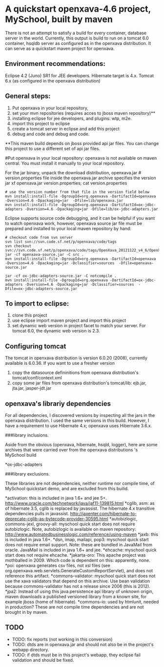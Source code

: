 A quickstart openxava-4.6 project, MySchool, built by maven
===========================================================

There is not an attempt to satisfy a build for every container, database server in the world.  Currently,
this output is build to run on a tomcat 6.0 container, hsqldb server as configured as in the
openxava distribution.  It can serve as a quickstart maven project for openxava.

Environment recommendations:
---------------------------
Eclipse 4.2 (Juno) SR1 for JEE developers.
Hibernate target is 4.x.
Tomcat 6.x (as configured in the openxava distribution)

General steps:
--------------

1. Put openxava in your local repository,
2. set your mvn repositories (requires acces to jboss maven repository)**
3. installing eclipse for jee developers, and plugins: wtp, m2e.
4. import this project to eclipse
5. create a tomcat server in eclipse and add this project
6. debug and code and debug and code.

**This maven build depends on jboss provided api jar files.  You can change
this project to use a different set of api jar files.


#Put openxava in your local repository:
openxava is not available on maven central.  You must install it manually to your local repository.

For the jar binary, unpack the download distribution,
openxava.jar
    # version.properties file inside the openxava.jar archive specifies the version
    jar xf openxava.jar version.properties; cat version.properties
  
    # use the version number from that file in the version field below
    mvn install:install-file -DgroupId=org.openxava -DartifactId=openxava -Dversion=4.6 -Dpackaging=jar  -Dfile=lib/openxava.jar
    mvn install:install-file -DgroupId=org.openxava -DartifactId=ox-jdbc-adapters -Dversion=4.6 -Dpackaging=jar -Dfile=lib/ox-jdbc-adapters.jar
  
Eclipse supports source code debugging, and it can be helpful if you want to watch openxava work, however,
openxava source jar file must be prepared and installed to your local maven repository by hand:

    # checkout code from svn server
    svn list svn://svn.code.sf.net/p/openxava/code/tags
    svn checkout svn://svn.code.sf.net/p/openxava/code/tags/OpenXava_20121122_v4_6/OpenXava/src
    jar -cf openxava-source.jar -C src .
    mvn install:install-file -DgroupId=org.openxava -DartifactId=openxava -Dversion=4.6 -Dpackaging=jar -Dclassifier=sources  -Dfile=openxava-source.jar

    jar -cf ox-jdbc-adapters-source.jar -C notcompile .
    mvn install:install-file -DgroupId=org.openxava -DartifactId=ox-jdbc-adapters -Dversion=4.6 -Dpackaging=jar -Dclassifier=sources  -Dfile=ox-jdbc-adapters-source.jar
  


To import to eclipse:
---------------------
1. clone this project
2. use eclipse import maven project and import this project
3. set dynamic web version in project facet to match your server.  For tomcat 6.0, the dynamic web version is 2.3.


Configuring tomcat
------------------

The tomcat in openxava distribution is version 6.0.20 (2008), currently available is 6.0.36.
If you want to use a fresher version
1. copy the datasource defininitions from openxava distribution's tomcat/conf/context.xml
2. copy some jar files from openxava distribution's tomcat/lib: ejb.jar, jta.jar, jasper-jdt.jar


openxava's librariy dependencies
-----------------------

For all dependencies, I discovered versions by inspecting all the jars in the openxava
distribution.  I used the same versions in this build.  However, I have a requirement to use Hibernate 4.x; openxava
uses Hibernate 3.6.x.


###library inclusions.

Aside from the obvious (openxava, hibernate, hsqld, logger), here are some archives that
were carried over from the openxava distributions 's MySchool build

*ox-jdbc-adapters


###library exclusions.

These libraries are not dependencies, neither runtime nor compile time, of MySchool quickstart demo, and
are excluded from this builid.

*activation:  this is included in java 1.6+ and jee 5+.  http://www.oracle.com/technetwork/java/jaf11-139815.html
*cglib, asm: as of hibernate 3.5, cglib is replaced by javassist.  The hibernate 4.x transitive dependencies
pulls in javassist.  http://jaxenter.com/hibernate-to-deprecate-cglib-as-bytecode-provider-30595.html
*autobizlogic, commons-jexl, groovy-all: myschool quick start does not require autobizlogic.
Note, autobizlogic is available on maven repository: http://www.automatedbusinesslogic.com/reference/using-maven
*jaxb: this is included in java 1.6+.
*dsn, imap, mailapi, pop3: myschool quick start does not require email support.
Note: these are bundled in JavaMail from oracle.  JavaMail is included in java 1.6+ and jee.
*ehcache: myschool quick start does not require ehcache.
*jakarta-oro:  This apache project was mothballed in 2009.   Which code is dependent on this: apparently, none.
*poi: openxava generates csv files, not xsl files (see org.openxava.web.servlets.GenerateCustomReportServlet),
and does not reference this artifact.
*commons-validator: myschool quick start does not use the xava validators that depend on this archive.
Use bean validation because commons-validator has not a release since 2006 (this is 2012).
*jpa2: Instead of using this java.persistence api library of unknown origin, maven 
downloads a published versioned library from a known site, for example jboss (home of hibernate).
*commons-io: used by htmlunit, needed in production?  These are not compile time dependencies
and are not brought in by maven.


TODO
----
* TODO: fix reports (not working in this conversion)
* TODO: dtds are in openxava.jar and should not also be in the project's webapp directory.
* TODO: if dtds must be in this project's webapp, they eclipse fail validation and should be fixed.















